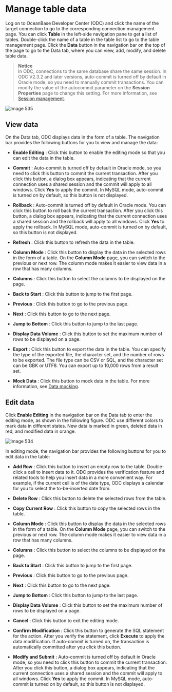 Manage table data 
======================================

Log on to OceanBase Developer Center (ODC) and click the name of the target connection to go to the corresponding connection management page. You can click **Table** in the left-side navigation pane to get a list of tables. Double-click the name of a table in the table list to go to the table management page. Click the **Data** button in the navigation bar on the top of the page to go to the Data tab, where you can view, add, modify, and delete table data. 

> **Notice**  
> In ODC, connections to the same database share the same session. In ODC V2.3.2 and later versions, auto-commit is turned off by default in Oracle mode, so you need to manually commit transactions. You can modify the value of the autocommit parameter on the **Session Properties** page to change this setting. For more information, see [Session management](../../10.web-odc-session-management.md).

![Image 535](https://help-static-aliyun-doc.aliyuncs.com/assets/img/en-US/2889620261/p268002.png)

View data 
------------------------------

On the Data tab, ODC displays data in the form of a table. The navigation bar provides the following buttons for you to view and manage the data:

* **Enable Editing** : Click this button to enable the editing mode so that you can edit the data in the table.

  

* **Commit** : Auto-commit is turned off by default in Oracle mode, so you need to click this button to commit the current transaction. After you click this button, a dialog box appears, indicating that the current connection uses a shared session and the commit will apply to all windows. Click **Yes** to apply the commit. In MySQL mode, auto-commit is turned on by default, so this button is not displayed.

  

* **Rollback** : Auto-commit is turned off by default in Oracle mode. You can click this button to roll back the current transaction. After you click this button, a dialog box appears, indicating that the current connection uses a shared session and the rollback will apply to all windows. Click **Yes** to apply the rollback. In MySQL mode, auto-commit is turned on by default, so this button is not displayed.

  

* **Refresh** : Click this button to refresh the data in the table.

  

* **Column Mode** : Click this button to display the data in the selected rows in the form of a table. On the **Column Mode** page, you can switch to the previous or next row. The column mode makes it easier to view data in a row that has many columns.

  

* **Columns** : Click this button to select the columns to be displayed on the page.

  

* **Back to Start** : Click this button to jump to the first page.

  

* **Previous** : Click this button to go to the previous page.

  

* **Next** : Click this button to go to the next page.

  

* **Jump to Bottom** : Click this button to jump to the last page.

  

* **Display Data Volume** : Click this button to set the maximum number of rows to be displayed on a page.

  

* **Export** : Click this button to export the data in the table. You can specify the type of the exported file, the character set, and the number of rows to be exported. The file type can be CSV or SQL, and the character set can be GBK or UTF8. You can export up to 10,000 rows from a result set.

  

* **Mock Data** : Click this button to mock data in the table. For more information, see [Data mocking](../../6.web-odc-use-tools/2.web-odc-data-mocking.md).

  




Edit data 
------------------------------

Click **Enable Editing** in the navigation bar on the Data tab to enter the editing mode, as shown in the following figure. ODC use different colors to mark data in different states. New data is marked in green, deleted data in red, and modified data in orange. 

![Image 534](https://help-static-aliyun-doc.aliyuncs.com/assets/img/en-US/2889620261/p268003.png)

In editing mode, the navigation bar provides the following buttons for you to edit data in the table:

* **Add Row** : Click this button to insert an empty row to the table. Double-click a cell to insert data to it. ODC provides the verification feature and related tools to help you insert data in a more convenient way. For example, if the current cell is of the date type, ODC displays a calendar for you to select the to-be-inserted date from.

  

* **Delete Row** : Click this button to delete the selected rows from the table.

  

* **Copy Current Row** : Click this button to copy the selected rows in the table.

  

* **Column Mode** : Click this button to display the data in the selected rows in the form of a table. On the **Column Mode** page, you can switch to the previous or next row. The column mode makes it easier to view data in a row that has many columns.

  

* **Columns** : Click this button to select the columns to be displayed on the page.

  

* **Back to Start** : Click this button to jump to the first page.

  

* **Previous** : Click this button to go to the previous page.

  

* **Next** : Click this button to go to the next page.

  

* **Jump to Bottom** : Click this button to jump to the last page.

  

* **Display Data Volume** : Click this button to set the maximum number of rows to be displayed on a page.

  

* **Cancel** : Click this button to exit the editing mode.

  

* **Confirm Modification** : Click this button to generate the SQL statement for the action. After you verify the statement, click **Execute** to apply the data modification. If auto-commit is turned on, the transaction is automatically committed after you click this button.

  

* **Modify and Submit** : Auto-commit is turned off by default in Oracle mode, so you need to click this button to commit the current transaction. After you click this button, a dialog box appears, indicating that the current connection uses a shared session and the commit will apply to all windows. Click **Yes** to apply the commit. In MySQL mode, auto-commit is turned on by default, so this button is not displayed.

  



